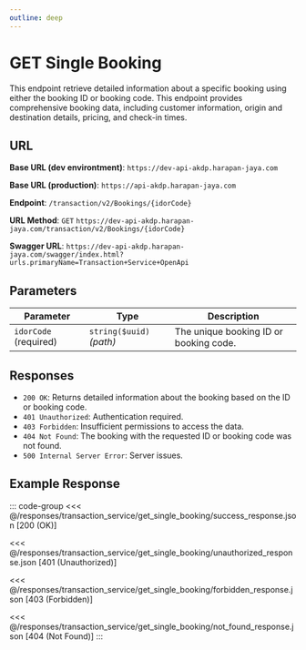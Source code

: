 ```yaml
---
outline: deep
---
```


# GET Single Booking

This endpoint retrieve detailed information about a specific booking using either the booking ID or booking code. This endpoint provides comprehensive booking data, including customer information, origin and destination details, pricing, and check-in times.

## URL

**Base URL (dev environtment)**: `https://dev-api-akdp.harapan-jaya.com`

**Base URL (production)**: `https://api-akdp.harapan-jaya.com`

**Endpoint**: `/transaction/v2/Bookings/{idorCode}`

**URL Method**: `GET` `https://dev-api-akdp.harapan-jaya.com/transaction/v2/Bookings/{idorCode}`

**Swagger URL**: `https://dev-api-akdp.harapan-jaya.com/swagger/index.html?urls.primaryName=Transaction+Service+OpenApi`

## Parameters

| **Parameter**    | **Type**                      | **Description**                          |
|------------------|-------------------------------|--------------------------------------    |
| `idorCode` (required)  | `string($uuid)` _(path)_      | The unique booking ID or booking code.|

## Responses

- `200 OK`: Returns detailed information about the booking based on the ID or booking code.
- `401 Unauthorized`: Authentication required.
- `403 Forbidden`: Insufficient permissions to access the data.
- `404 Not Found`: The booking with the requested ID or booking code was not found.
- `500 Internal Server Error`: Server issues.

## Example Response

::: code-group
<<< @/responses/transaction_service/get_single_booking/success_response.json [200 (OK)]

<<< @/responses/transaction_service/get_single_booking/unauthorized_response.json [401 (Unauthorized)]

<<< @/responses/transaction_service/get_single_booking/forbidden_response.json [403 (Forbidden)]

<<< @/responses/transaction_service/get_single_booking/not_found_response.json [404 (Not Found)]
:::
